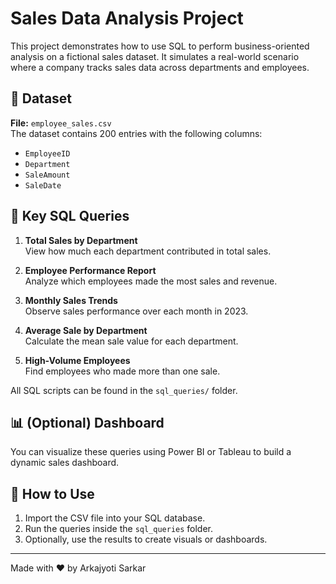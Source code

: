 # Sales Data Analysis Project

This project demonstrates how to use SQL to perform business-oriented analysis on a fictional sales dataset. It simulates a real-world scenario where a company tracks sales data across departments and employees.

## 📁 Dataset

**File:** `employee_sales.csv`  
The dataset contains 200 entries with the following columns:
- `EmployeeID`
- `Department`
- `SaleAmount`
- `SaleDate`

## 🧠 Key SQL Queries

1. **Total Sales by Department**  
   View how much each department contributed in total sales.

2. **Employee Performance Report**  
   Analyze which employees made the most sales and revenue.

3. **Monthly Sales Trends**  
   Observe sales performance over each month in 2023.

4. **Average Sale by Department**  
   Calculate the mean sale value for each department.

5. **High-Volume Employees**  
   Find employees who made more than one sale.

All SQL scripts can be found in the `sql_queries/` folder.

## 📊 (Optional) Dashboard

You can visualize these queries using Power BI or Tableau to build a dynamic sales dashboard.

## 📌 How to Use

1. Import the CSV file into your SQL database.
2. Run the queries inside the `sql_queries` folder.
3. Optionally, use the results to create visuals or dashboards.

---

Made with ❤️ by Arkajyoti Sarkar
